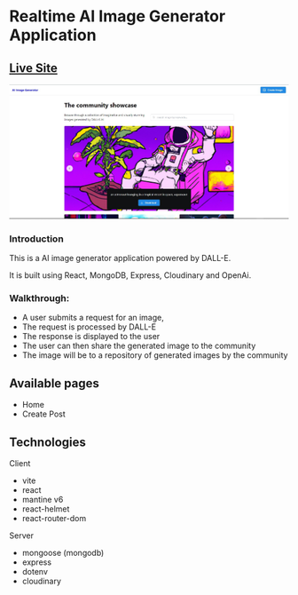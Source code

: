 # Realtime AI Image Generator Application

## [Live Site](https://ai-image-generator-ten-rho.vercel.app/)

![img.png](img.png)

### Introduction
This is a AI image generator application powered by DALL-E. 

It is built using React, MongoDB, Express, Cloudinary and OpenAi.

### Walkthrough:
- A user submits a request for an image,
- The request is processed by DALL-E
- The response is displayed to the user
- The user can then share the generated image to the community
- The image will be to a repository of generated images by the community

## Available pages
- Home
- Create Post

## Technologies
Client
- vite
- react
- mantine v6
- react-helmet
- react-router-dom

Server
- mongoose (mongodb)
- express
- dotenv
- cloudinary
